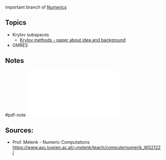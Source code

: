 important branch of [Numerics](Numerics.md)


## Topics
- Krylov subspaces
	- [Krylov methods - paper about idea and background](Krylov%20methods%20-%20paper%20about%20idea%20and%20background.md)
- GMRES


## Notes
#pdf-note 
![numerics-29-30-conjgrad.pdf](numerics-29-30-conjgrad.pdf)


## Sources:
- Prof. Melenk - Numeric Computations https://www.asc.tuwien.ac.at/~melenk/teach/computernumerik_WS2122/